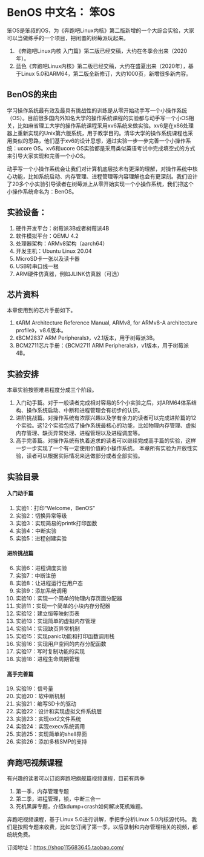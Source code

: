 # BenOS 中文名： 笨OS

笨OS是笨叔的OS，为《奔跑吧Linux内核》第二版新增的一个大综合实验，大家可以当做练手的一个项目，把闲置的树莓派玩起来。
1. 《奔跑吧Linux内核 入门篇》第二版已经交稿，大约在冬季会出来（2020年）。
2. 蓝色《奔跑吧Linux内核》第二版已经交稿，大约在盛夏出来（2020年），基于Linux 5.0和ARM64，第二版全新修订，大约1000页，新增很多新内容。

## BenOS的来由
学习操作系统最有效及最具有挑战性的训练是从零开始动手写一个小操作系统（OS）。目前很多国内外知名大学的操作系统课程的实验都与动手写一个小OS相关，比如麻省理工大学的操作系统课程采用xv6系统来做实验。xv6是在x86处理器上重新实现的Unix第六版系统，用于教学目的。清华大学的操作系统课程也采用类似的思路，他们基于xv6的设计思想，通过实验一步一步完善一个小操作系统：ucore OS。xv6和ucore OS实验都是采用类似英语考试中完成填空式的方式来引导大家实现和完善一个小OS。

动手写一个小操作系统会让我们对计算机底层技术有更深的理解，对操作系统中核心功能，比如系统启动、内存管理、进程管理等内容理解也会有更深刻。我们设计了20多个小实验引导读者在树莓派上从零开始实现一个小操作系统，我们把这个小操作系统命名为：BenOS。
## 实验设备：
1. 硬件开发平台：树莓派3B或者树莓派4B
2. 软件模拟平台：QEMU 4.2
3. 处理器架构：ARMv8架构（aarch64）
4. 开发主机：Ubuntu Linux 20.04
5. MicroSD卡一张以及读卡器
6. USB转串口线一根
7. ARM硬件仿真器，例如JLINK仿真器（可选）

## 芯片资料
本章使用到的芯片手册如下。
1. 《ARM Architecture Reference Manual, ARMv8, for ARMv8-A architecture profile》，v8.6版本。
2. 《BCM2837 ARM Peripherals》，v2.1版本，用于树莓派3B。
3. BCM2711芯片手册：《BCM2711 ARM Peripherals》，v1版本，用于树莓派4B。

## 实验安排
本章实验按照难易程度分成三个阶段。
1. 入门动手篇。对于一般读者完成相对容易的5个小实验之后，对ARM64体系结构、操作系统启动、中断和进程管理会有初步的认识。
2. 进阶挑战篇。对操作系统有浓厚兴趣以及学有余力的读者可以完成进阶篇的12个实验。这12个实验包括了操作系统最核心的功能，比如物理内存管理、虚拟内存管理、缺页异常处理、进程管理以及进程调度等。
3. 高手完善篇。对操作系统有执着追求的读者可以继续完成高手篇的实验，这样一步一步实现了一个有一定使用价值的小操作系统。
本章所有实验为开放性实验，读者可以根据实际情况来选做部分或者全部实验。

## 实验目录

#### 入门动手篇
1. 实验1：打印“Welcome，BenOS”
2. 实验2：切换异常等级
3. 实验3：实现简易的printk打印函数
4. 实验4：中断实验
5. 实验5：进程创建实验
#### 进阶挑战篇
6. 实验6：进程调度实验
7. 实验7：中断注册
8. 实验8：让进程运行在用户态
9. 实验9：添加系统调用
10. 实验10：实现一个简单的物理内存页面分配器
11. 实验11：实现一个简单的小块内存分配器
12. 实验12：建立恒等映射页表
13. 实验13：实现简单的虚拟内存管理
14. 实验14：实现缺页异常机制
15. 实验15：实现panic功能和打印函数调用栈
16. 实验16：实现用户空间的内存分配函数
17. 实验17：写时复制功能的实现
18. 实验18：进程生命周期管理
#### 高手完善篇
19. 实验19：信号量
20. 实验20：软中断机制
21. 实验21：编写SD卡的驱动
22. 实验22：设计和实现虚拟文件系统层
23. 实验23：实现ext2文件系统
24. 实验24：实现execv系统调用
25. 实验25：实现简单的shell界面
26. 实验26：添加多核SMP的支持

## 奔跑吧视频课程
有兴趣的读者可以订阅奔跑吧旗舰篇视频课程，目前有两季
1. 第一季，内存管理专题
2. 第二季，进程管理，锁，中断三合一
3. 死机黑屏专题，介绍kdump+crash如何解决死机难题。

奔跑吧视频课程，基于Linux 5.0进行讲解，手把手分析Linux 5.0内核源代码。
我们是按照专题来收费，比如您订阅了第一季，以后录制和内存管理相关的视频，都统统免费。

订阅地址：https://shop115683645.taobao.com/
